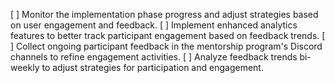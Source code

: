 [ ] Monitor the implementation phase progress and adjust strategies based on user engagement and feedback.
[ ] Implement enhanced analytics features to better track participant engagement based on feedback trends.
[ ] Collect ongoing participant feedback in the mentorship program's Discord channels to refine engagement activities.
[ ] Analyze feedback trends bi-weekly to adjust strategies for participation and engagement.